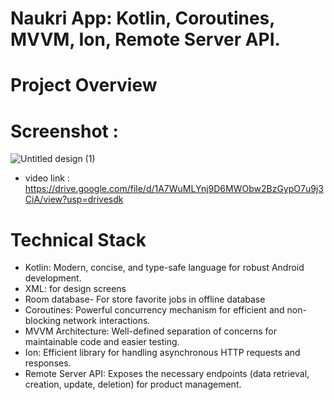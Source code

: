 # Naukri App: Kotlin, Coroutines, MVVM, Ion, Remote Server API.
# Project Overview
# Screenshot : 
![Untitled design (1)](https://github.com/user-attachments/assets/80dcb9bb-8d70-4ef1-a6d6-bef76af60f65)

- video link : https://drive.google.com/file/d/1A7WuMLYnj9D6MWObw2BzGypO7u9j3CiA/view?usp=drivesdk

  
  
# Technical Stack
- Kotlin: Modern, concise, and type-safe language for robust Android development.
- XML: for design screens
- Room database- For store favorite jobs in offline database
- Coroutines: Powerful concurrency mechanism for efficient and non-blocking network interactions.
- MVVM Architecture: Well-defined separation of concerns for maintainable code and easier testing.
- Ion: Efficient library for handling asynchronous HTTP requests and responses.
- Remote Server API: Exposes the necessary endpoints (data retrieval, creation, update, deletion) for product management.
